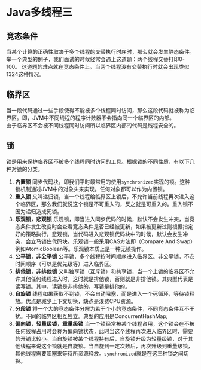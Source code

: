# Java多线程三
## 竞态条件
当某个计算的正确性取决于多个线程的交替执行时序时，那么就会发生静态条件。  
举一个典型的例子，我们面试的时候经常会遇上这道题：两个线程交替打印0-100。
这道题的难点就在竞态条件上。当两个线程没有交替执行时就会出现类似1324这种情况。
## 临界区
当一段代码通过一些手段使得不能被多个线程同时访问，那么这段代码就被称为临界区。即，JVM中不同线程的程序计数器不会指向同一个临界区的内部。  
由于临界区不会被不同线程同时访问所以临界区内部的代码是线程安全的。
## 锁
锁是用来保护临界区不被多个线程同时访问的工具。根据锁的不同性质，有以下几种对锁的分类。  
1. __内置锁__ 同步代码块，即我们平时最常用的使用`synchronized`实现的锁。这种锁机制通过JVM中的对象头来实现。任何对象都可以作为内置锁。  
2. __重入锁__ 又叫递归锁，当一个线程给临界区上锁后，不允许当前线程再次进入这个临界区，那么我们就说这个锁是不可重入的，反之就是可重入的。重入锁不因为递归造成死锁。  
3. __乐观锁，悲观锁__ 乐观锁，即当进入同步代码的时候，默认不会发生冲突，当竞态条件发生改变时会查看竞态条件是否已经被更新，如果被更新过则根据指定好的策略执行。悲观锁，当代码进入悲观锁代码块中的时候，默认会发生冲突，会立马锁住代码块。乐观锁一般采用CAS方法即（Compare And Swap）例如AtomicBoolean等。乐观锁本质上是一种无锁操作。
4. __公平锁，非公平锁__ 公平锁，多个线程按时间顺序进入临界区。非公平锁，不安时间顺序（可以是优先级等）进入临界区。
5. __排他锁，非排他锁__ 又叫独享锁（互斥锁）和共享锁，当一个上锁的临界区不允许其他任何线程进入时，这时就是排他锁，否则就是非排他锁。其典型代表是读写锁。其中，读锁是非排他的，写锁是排他的。
6. __自旋锁__ 线程如果获取不到锁，不会自动阻塞，而是进入一个死循环，等待锁释放。优点是减少上下文切换，缺点是浪费CPU资源。
7. __分段锁__ 将一个大的竞态条件分解为若干个小的竞态条件，不同竞态条件互不干扰。不同的临界区相互独立。典型的应用是ConcurrentHashMap;
8. __偏向锁，轻量级锁，重量级锁__ 当一个锁经常被某个线程占用，这个锁会在不被任何线程占用时会称为偏向锁状态，此时当这个线程再次进入临界区时，需要的开销比较小。当自旋锁被某个线程持有后，自旋锁升级为轻量级锁，对于其他线程来说这个锁就是自旋锁。当自旋到一定次数后，再次升级到重量级锁，其他线程需要阻塞来等待所资源释放。`synchronized`就是在这三种锁之间切换。